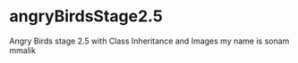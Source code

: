 # angryBirdsStage2.5
Angry Birds stage 2.5 with Class Inheritance and Images
my name is sonam mmalik 